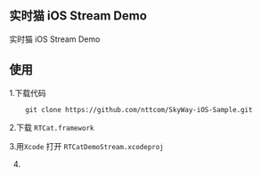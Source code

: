 ## 实时猫 iOS Stream Demo

实时猫 iOS Stream Demo

## 使用

1.下载代码
```
	git clone https://github.com/nttcom/SkyWay-iOS-Sample.git
```

2.下载 `RTCat.framework`

3.用`Xcode` 打开 `RTCatDemoStream.xcodeproj`

4.


